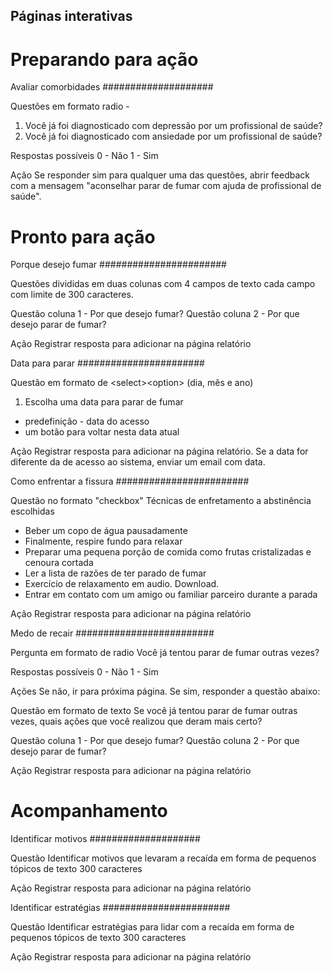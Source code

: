 Páginas interativas
---------------------

Preparando para ação
====================

Avaliar comorbidades
####################

Questões em formato radio - 
1. Você já foi diagnosticado com depressão por um profissional de saúde?
2. Você já foi diagnosticado com ansiedade por um profissional de saúde?


Respostas possíveis
0 - Não
1 - Sim

Ação
Se responder sim para qualquer uma das questões, abrir feedback com a mensagem "aconselhar parar de fumar com ajuda de profissional de saúde".


Pronto para ação
=======================


Porque desejo fumar 
#######################

Questões divididas em duas colunas com 4 campos de texto cada campo com limite de 300 caracteres.

Questão coluna 1 - Por que desejo fumar?
Questão coluna 2 - Por que desejo parar de fumar?

Ação
Registrar resposta para adicionar na página relatório


Data para parar
#######################

Questão em formato de \<select\>\<option\> (dia, mês e ano)
1. Escolha uma data para parar de fumar
- predefinição - data do acesso
- um botão para voltar nesta data atual


Ação
Registrar resposta para adicionar na página relatório. Se a data for diferente da de acesso ao sistema, enviar um email com data.


Como enfrentar a fissura
########################

Questão no formato "checkbox"
Técnicas de enfretamento a abstinência escolhidas
* Beber um copo de água pausadamente
* Finalmente, respire fundo para relaxar
* Preparar uma pequena porção de comida como frutas cristalizadas e cenoura cortada
* Ler a lista de razões de ter parado de fumar
* Exercício de relaxamento em audio. Download.
* Entrar em contato com um amigo ou familiar parceiro durante a parada


Ação
Registrar resposta para adicionar na página relatório


Medo de recair
#########################

Pergunta em formato de radio
Você já tentou parar de fumar outras vezes?

Respostas possíveis
0 - Não
1 - Sim

Ações
Se não, ir para próxima página.
Se sim, responder a questão abaixo:

Questão em formato de texto
Se você já tentou parar de fumar outras vezes, quais ações que você realizou que deram mais certo?

Questão coluna 1 - Por que desejo fumar?
Questão coluna 2 - Por que desejo parar de fumar?

Ação
Registrar resposta para adicionar na página relatório



Acompanhamento
====================

Identificar motivos
####################

Questão
Identificar motivos que levaram a recaída em forma de pequenos tópicos de texto 300 caracteres

Ação
Registrar resposta para adicionar na página relatório

Identificar estratégias
#######################

Questão
Identificar estratégias para lidar com a recaída em forma de pequenos tópicos de texto 300 caracteres

Ação
Registrar resposta para adicionar na página relatório







